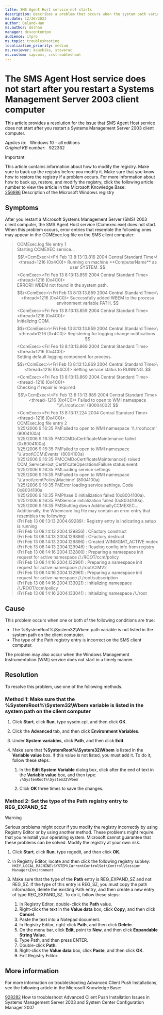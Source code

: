 ```yaml
---
title: SMS Agent Host service not starts
description: Describes a problem that occurs when the system path variable is incorrect on the client computer. Provides two methods to resolve the problem.
ms.date: 12/26/2023
author: Deland-Han
ms.author: delhan
manager: dcscontentpm
audience: itpro
ms.topic: troubleshooting
localization_priority: medium
ms.reviewer: kaushika, steverac
ms.custom: sap:wmi, csstroubleshoot
---
```

# The SMS Agent Host service does not start after you restart a Systems Management Server 2003 client computer

This article provides a resolution for the issue that SMS Agent Host service does not start after you restart a Systems Management Server 2003 client computer.

_Applies to:_ &nbsp; Windows 10 - all editions  
_Original KB number:_ &nbsp; 922362

>[!IMPORTANT]
>This article contains information about how to modify the registry. Make sure to back up the registry before you modify it. Make sure that you know how to restore the registry if a problem occurs. For more information about how to back up, restore, and modify the registry, click the following article number to view the article in the Microsoft Knowledge Base:  
[256986](https://support.microsoft.com/help/256986) Description of the Microsoft Windows registry  

## Symptoms

After you restart a Microsoft Systems Management Server (SMS) 2003 client computer, the SMS Agent Host service (Ccmexec.exe) does not start. When this problem occurs, error entries that resemble the following ones may appear in the CCMExec.log file on the SMS client computer:

>CCMExec.log file entry 1  
Starting CCMEXEC service... $$\<CcmExec>\<Fri Feb 13 8:13:13.819 2004 Central Standard Time>\<thread=1216 (0x4C0)>  
Running on machine **ComputerName** as user SYSTEM.  
$$\<CcmExec>\<Fri Feb 13 8:13:13.859 2004 Central Standard Time>\<thread=1216 (0x4C0)>  
ERROR!! WBEM not found in the system path. $$\<CcmExec>\<Fri Feb 13 8:13:13.859 2004 Central Standard Time>\<thread=1216 (0x4C0)>  
Successfully added WBEM to the process environment variable PATH. $$\<CcmExec>\<Fri Feb 13 8:13:13.859 2004 Central Standard Time>\<thread=1216 (0x4C0)>  
Initializing COM. $$\<CcmExec>\<Fri Feb 13 8:13:13.859 2004 Central Standard Time>\<thread=1216 (0x4C0)>  
Registering for logging change notifications. $$\<CcmExec>\<Fri Feb 13 8:13:13.869 2004 Central Standard Time>\<thread=1216 (0x4C0)>  
Setting default logging component for process. $$\<CcmExec>\<Fri Feb 13 8:13:13.869 2004 Central Standard Time>\<thread=1216 (0x4C0)>  
Setting service status to RUNNING. $$\<CcmExec>\<Fri Feb 13 8:13:13.869 2004 Central Standard Time><thread=1216 (0x4C0)>  
Checking if repair is required. $$\<CcmExec>\<Fri Feb 13 8:13:13.889 2004 Central Standard Time><thread=1216 (0x4C0)>  
Failed to open to WMI namespace '\\\\.\root\ccm' (80004002) $$\<CcmExec>\<Fri Feb 13 8:13:17.224 2004 Central Standard Time>\<thread=1216 (0x4C0)>  
CCMExec.log file entry 2  
1/25/2006 9:16:35 PMFailed to open to WMI namespace '\\\\.\root\ccm' (8004100a)  
1/25/2006 9:16:35 PMCCMDoCertificateMaintenance failed (0x8004100a).  
1/25/2006 9:16:35 PMFailed to open to WMI namespace '\\\\.\root\CCM\Events' (8004100a)  
1/25/2006 9:16:35 PMCCMDoCertificateMaintenance() raised  CCM_ServiceHost_CertificateOperationsFailure status event.  
1/25/2006 9:16:35 PMLoading service settings.  
1/25/2006 9:16:35 PMFailed to open to WMI namespace '\\\\.\root\ccm\Policy\Machine' (8004100a)  
1/25/2006 9:16:35 PMError loading service settings. Code 0x8004100a  
1/25/2006 9:16:35 PMPhase 0 initialization failed (0x8004100a).  
1/25/2006 9:16:35 PMService initialization failed (0x8004100a).  
1/25/2006 9:16:35 PMShutting down AdditonallyCCMEXEC...  
Additionally, the Wbemcore.log file may contain an error entry that resembles the following:  
(Fri Feb 13 08:13:13 2004.69289) : Registry entry is indicating a setup is running  
(Fri Feb 13 08:14:13 2004.129856) : CFactory construct  
(Fri Feb 13 08:14:13 2004.129886) : CFactory destruct  
(Fri Feb 13 08:14:13 2004.129896) : Created WINMGMT_ACTIVE mutex  
(Fri Feb 13 08:14:13 2004.129946) : Reading config info from registry  
(Fri Feb 13 08:14:16 2004.132800) : Preparing a namespace init request for active namespace //./ROOT/ccm/policy  
(Fri Feb 13 08:14:16 2004.132901) : Preparing a namespace init request for active namespace //./root/CIMV2  
(Fri Feb 13 08:14:16 2004.132961) : Preparing a namespace init request for active namespace //./root/subscription  
(Fri Feb 13 08:14:16 2004.133021) : Initializing namespace //./ROOT/ccm/policy  
(Fri Feb 13 08:14:16 2004.133041) : Initializing namespace //./root  

## Cause

This problem occurs when one or both of the following conditions are true:  

- The %SystemRoot%\System32\Wbem path variable is not listed in the system path on the client computer.
- The type of the Path registry entry is incorrect on the SMS client computer.  

The problem may also occur when the Windows Management Instrumentation (WMI) service does not start in a timely manner.

## Resolution

To resolve this problem, use one of the following methods.

### Method 1: Make sure that the %SystemRoot%\System32\Wbem variable is listed in the system path on the client computer

1. Click **Start**, click **Run**, type sysdm.cpl, and then click **OK**.
2. Click the **Advanced** tab, and then click **Environment Variables**.
3. Under **System variables**, click **Path**, and then click **Edit**.
4. Make sure that **%SystemRoot%\System32\Wbem** is listed in the **Variable value** box. If this value is not listed, you must add it. To do it, follow these steps:  

    1. In the **Edit System Variable** dialog box, click after the end of text in the **Variable value** box, and then type:  
    `;%SystemRoot%\System32\Wbem`  

    2. Click **OK** three times to save the changes.

### Method 2: Set the type of the Path registry entry to REG_EXPAND_SZ

> [!WARNING]
> Serious problems might occur if you modify the registry incorrectly by using Registry Editor or by using another method. These problems might require that you reinstall your operating system. Microsoft cannot guarantee that these problems can be solved. Modify the registry at your own risk.  

1. Click **Start**, click **Run**, type regedit, and then click **OK**.
2. In Registry Editor, locate and then click the following registry subkey: `HKEY_LOCAL_MACHINE\SYSTEM\CurrentControlSet\Control\Session Manager\Environment`  

3. Make sure that the type of the **Path** entry is REG_EXPAND_SZ and not REG_SZ. If the type of this entry is REG_SZ, you must copy the path information, delete the existing Path entry, and then create a new entry of type REG_EXPAND_SZ. To do it, follow these steps:  

      1. In Registry Editor, double-click the **Path** value.
      2. Right-click the text in the **Value data** box, click **Copy**, and then click **Cancel**.
      3. Paste the text into a Notepad document.
      4. In Registry Editor, right-click **Path**, and then click **Delete**.
      5. On the menu bar, click **Edit**, point to **New**, and then click **Expandable String Value**.
      6. Type Path, and then press ENTER.
      7. Double-click **Path**.
      8. Right-click the **Value data** box, click **Paste**, and then click **OK**.
      9. Exit Registry Editor.

## More information

For more information on troubleshooting Advanced Client Push Installations, see the following article in the Microsoft Knowledge Base:  

[928282](https://support.microsoft.com/help/925282) How to troubleshoot Advanced Client Push Installation Issues in Systems Management Server 2003 and System Center Configuration Manager 2007
